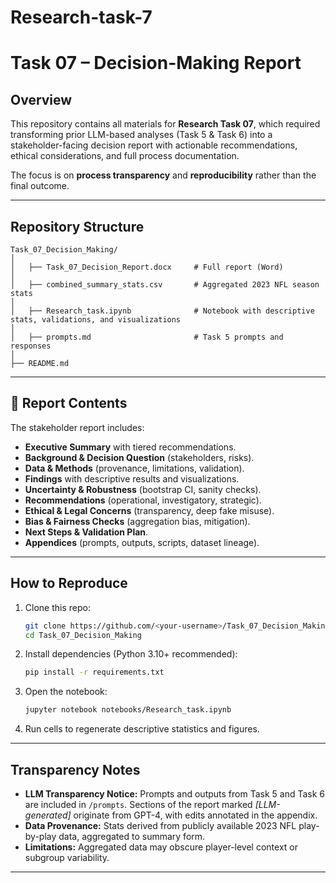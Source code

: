 # Research-task-7
# Task 07 – Decision-Making Report

## Overview
This repository contains all materials for **Research Task 07**, which required transforming prior LLM-based analyses (Task 5 & Task 6) into a stakeholder-facing decision report with actionable recommendations, ethical considerations, and full process documentation.

The focus is on **process transparency** and **reproducibility** rather than the final outcome.

---

## Repository Structure

```
Task_07_Decision_Making/
│
│   ├── Task_07_Decision_Report.docx     # Full report (Word)
│
│   ├── combined_summary_stats.csv       # Aggregated 2023 NFL season stats
│
│   ├── Research_task.ipynb              # Notebook with descriptive stats, validations, and visualizations
│
│   ├── prompts.md                       # Task 5 prompts and responses
│
├── README.md
```

---

## 📝 Report Contents
The stakeholder report includes:
- **Executive Summary** with tiered recommendations.
- **Background & Decision Question** (stakeholders, risks).
- **Data & Methods** (provenance, limitations, validation).
- **Findings** with descriptive results and visualizations.
- **Uncertainty & Robustness** (bootstrap CI, sanity checks).
- **Recommendations** (operational, investigatory, strategic).
- **Ethical & Legal Concerns** (transparency, deep fake misuse).
- **Bias & Fairness Checks** (aggregation bias, mitigation).
- **Next Steps & Validation Plan**.
- **Appendices** (prompts, outputs, scripts, dataset lineage).

---

## How to Reproduce
1. Clone this repo:
   ```bash
   git clone https://github.com/<your-username>/Task_07_Decision_Making.git
   cd Task_07_Decision_Making
   ```

2. Install dependencies (Python 3.10+ recommended):
   ```bash
   pip install -r requirements.txt
   ```

3. Open the notebook:
   ```bash
   jupyter notebook notebooks/Research_task.ipynb
   ```

4. Run cells to regenerate descriptive statistics and figures.

---

## Transparency Notes
- **LLM Transparency Notice:** Prompts and outputs from Task 5 and Task 6 are included in `/prompts`. Sections of the report marked *[LLM-generated]* originate from GPT-4, with edits annotated in the appendix.
- **Data Provenance:** Stats derived from publicly available 2023 NFL play-by-play data, aggregated to summary form.
- **Limitations:** Aggregated data may obscure player-level context or subgroup variability.

---

